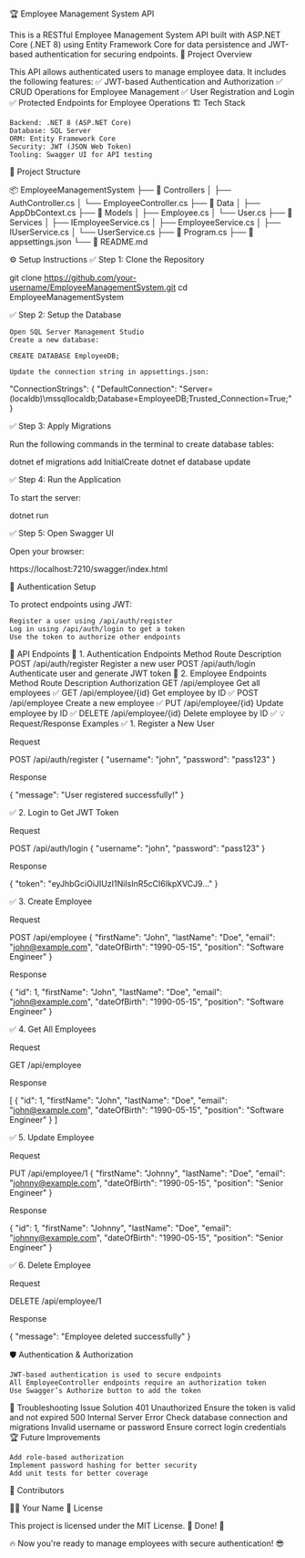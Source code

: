 🏆 Employee Management System API

This is a RESTful Employee Management System API built with ASP.NET Core (.NET 8) using Entity Framework Core for data persistence and JWT-based authentication for securing endpoints.
🚀 Project Overview

This API allows authenticated users to manage employee data. It includes the following features:
✅ JWT-based Authentication and Authorization
✅ CRUD Operations for Employee Management
✅ User Registration and Login
✅ Protected Endpoints for Employee Operations
🏗️ Tech Stack

    Backend: .NET 8 (ASP.NET Core)
    Database: SQL Server
    ORM: Entity Framework Core
    Security: JWT (JSON Web Token)
    Tooling: Swagger UI for API testing

📂 Project Structure

📦 EmployeeManagementSystem
├── 📁 Controllers
│   ├── AuthController.cs
│   └── EmployeeController.cs
├── 📁 Data
│   ├── AppDbContext.cs
├── 📁 Models
│   ├── Employee.cs
│   └── User.cs
├── 📁 Services
│   ├── IEmployeeService.cs
│   ├── EmployeeService.cs
│   ├── IUserService.cs
│   └── UserService.cs
├── 📄 Program.cs
├── 📄 appsettings.json
└── 📄 README.md

⚙️ Setup Instructions
✅ Step 1: Clone the Repository

git clone https://github.com/your-username/EmployeeManagementSystem.git
cd EmployeeManagementSystem

✅ Step 2: Setup the Database

    Open SQL Server Management Studio
    Create a new database:

    CREATE DATABASE EmployeeDB;

    Update the connection string in appsettings.json:

"ConnectionStrings": {
  "DefaultConnection": "Server=(localdb)\\mssqllocaldb;Database=EmployeeDB;Trusted_Connection=True;"
}

✅ Step 3: Apply Migrations

Run the following commands in the terminal to create database tables:

dotnet ef migrations add InitialCreate
dotnet ef database update

✅ Step 4: Run the Application

To start the server:

dotnet run

✅ Step 5: Open Swagger UI

Open your browser:

https://localhost:7210/swagger/index.html

🔐 Authentication Setup

To protect endpoints using JWT:

    Register a user using /api/auth/register
    Log in using /api/auth/login to get a token
    Use the token to authorize other endpoints

📌 API Endpoints
🔑 1. Authentication Endpoints
Method	Route	Description
POST	/api/auth/register	Register a new user
POST	/api/auth/login	Authenticate user and generate JWT token
👥 2. Employee Endpoints
Method	Route	Description	Authorization
GET	/api/employee	Get all employees	✅
GET	/api/employee/{id}	Get employee by ID	✅
POST	/api/employee	Create a new employee	✅
PUT	/api/employee/{id}	Update employee by ID	✅
DELETE	/api/employee/{id}	Delete employee by ID	✅
💡 Request/Response Examples
✅ 1. Register a New User

Request

POST /api/auth/register
{
  "username": "john",
  "password": "pass123"
}

Response

{
  "message": "User registered successfully!"
}

✅ 2. Login to Get JWT Token

Request

POST /api/auth/login
{
  "username": "john",
  "password": "pass123"
}

Response

{
  "token": "eyJhbGciOiJIUzI1NiIsInR5cCI6IkpXVCJ9..."
}

✅ 3. Create Employee

Request

POST /api/employee
{
  "firstName": "John",
  "lastName": "Doe",
  "email": "john@example.com",
  "dateOfBirth": "1990-05-15",
  "position": "Software Engineer"
}

Response

{
  "id": 1,
  "firstName": "John",
  "lastName": "Doe",
  "email": "john@example.com",
  "dateOfBirth": "1990-05-15",
  "position": "Software Engineer"
}

✅ 4. Get All Employees

Request

GET /api/employee

Response

[
  {
    "id": 1,
    "firstName": "John",
    "lastName": "Doe",
    "email": "john@example.com",
    "dateOfBirth": "1990-05-15",
    "position": "Software Engineer"
  }
]

✅ 5. Update Employee

Request

PUT /api/employee/1
{
  "firstName": "Johnny",
  "lastName": "Doe",
  "email": "johnny@example.com",
  "dateOfBirth": "1990-05-15",
  "position": "Senior Engineer"
}

Response

{
  "id": 1,
  "firstName": "Johnny",
  "lastName": "Doe",
  "email": "johnny@example.com",
  "dateOfBirth": "1990-05-15",
  "position": "Senior Engineer"
}

✅ 6. Delete Employee

Request

DELETE /api/employee/1

Response

{
  "message": "Employee deleted successfully"
}

🛡️ Authentication & Authorization

    JWT-based authentication is used to secure endpoints
    All EmployeeController endpoints require an authorization token
    Use Swagger’s Authorize button to add the token

🚦 Troubleshooting
Issue	Solution
401 Unauthorized	Ensure the token is valid and not expired
500 Internal Server Error	Check database connection and migrations
Invalid username or password	Ensure correct login credentials
🏆 Future Improvements

    Add role-based authorization
    Implement password hashing for better security
    Add unit tests for better coverage

🌟 Contributors

👨‍💻 Your Name
📄 License

This project is licensed under the MIT License.
🎯 Done! 🚀

🔥 Now you're ready to manage employees with secure authentication! 😎
